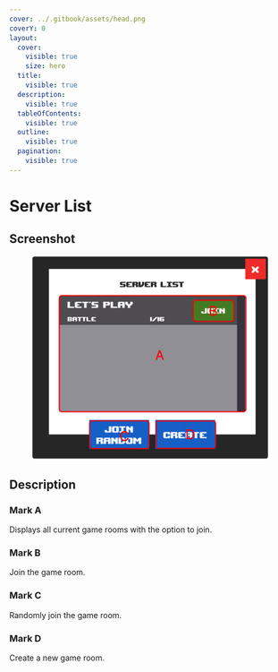 ```yaml
---
cover: ../.gitbook/assets/head.png
coverY: 0
layout:
  cover:
    visible: true
    size: hero
  title:
    visible: true
  description:
    visible: true
  tableOfContents:
    visible: true
  outline:
    visible: true
  pagination:
    visible: true
---
```


# Server List

## Screenshot

<figure><img src="../.gitbook/assets/newServerList.png" alt=""><figcaption></figcaption></figure>

## Description

### Mark A

Displays all current game rooms with the option to join.

### Mark B

Join the game room.

### Mark C

Randomly join the game room.

### Mark D

Create a new game room.
